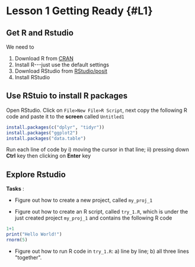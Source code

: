 # Lesson 1 Getting Ready {#L1}

## Get R and Rstudio

We need to

1. Download R from [CRAN](https://cran.r-project.org/)
1. Install R---just use the default settings
1. Download RStudio from [RStudio/posit](https://posit.co/downloads/)
1. Install RStudio

## Use RStuio to install R packages

Open RStudio. Click on `File>New File>R Script`, next copy the following R code and paste it to the **screen** called `Untitled1`


```r
install.packages(c("dplyr", "tidyr"))
install.packages("ggplot2")
install.packages("data.table")
```

Run each line of code by i) moving the cursor in that line; ii) pressing down **Ctrl** key then clicking on **Enter** key

## Explore Rstudio

**Tasks** :

- Figure out how to create a new project, called `my_proj_1`

- Figure out how to create an R script, called `try_1.R`, which is under the just created project `my_proj_1` and  contains the following R code

```r
1+1
print("Hello World!")
rnorm(5)
```

- Figure out how to run R code in `try_1.R`: a) line by line; b) all three lines "together".


